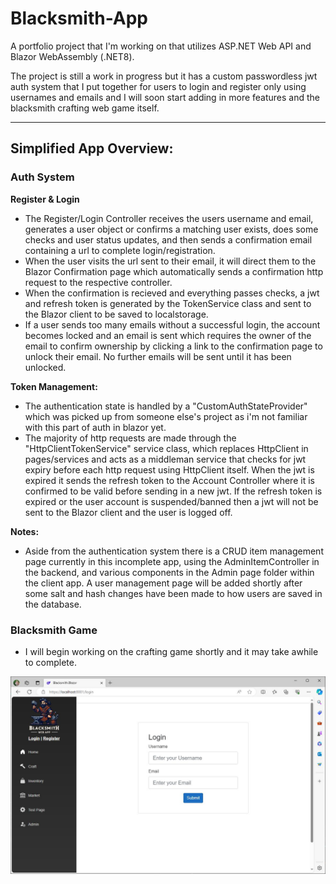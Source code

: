 # Blacksmith-App
A portfolio project that I'm working on that utilizes ASP.NET Web API and Blazor WebAssembly (.NET8). 

The project is still a work in progress but it has a custom passwordless jwt auth system that I put together for users to login and register only using usernames and emails and I will soon start adding in more features and the blacksmith crafting web game itself.

-----

## Simplified App Overview:

### Auth System

**Register & Login**
- The Register/Login Controller receives the users username and email, generates a user object or confirms a matching user exists, does some checks and user status updates, and then sends a confirmation email containing a url to complete login/registration.
- When the user visits the url sent to their email, it will direct them to the Blazor Confirmation page which automatically sends a confirmation http request to the respective controller.
- When the confirmation is recieved and everything passes checks, a jwt and refresh token is generated by the TokenService class and sent to the Blazor client to be saved to localstorage.
- If a user sends too many emails without a successful login, the account becomes locked and an email is sent which requires the owner of the email to confirm ownership by clicking a link to the confirmation page to unlock their email. No further emails will be sent until it has been unlocked.

**Token Management:**
- The authentication state is handled by a "CustomAuthStateProvider" which was picked up from someone else's project as i'm not familiar with this part of auth in blazor yet.
- The majority of http requests are made through the "HttpClientTokenService" service class, which replaces HttpClient in pages/services and acts as a middleman service that checks for jwt expiry before each http request using HttpClient itself. When the jwt is expired it sends the refresh token to the Account Controller where it is confirmed to be valid before sending in a new jwt. If the refresh token is expired or the user account is suspended/banned then a jwt will not be sent to the Blazor client and the user is logged off.

**Notes:**
- Aside from the authentication system there is a CRUD item management page currently in this incomplete app, using the AdminItemController in the backend, and various components in the Admin page folder within the client app. A user management page will be added shortly after some salt and hash changes have been made to how users are saved in the database.

### Blacksmith Game
- I will begin working on the crafting game shortly and it may take awhile to complete.

![Example Image](app_pic.JPG)

